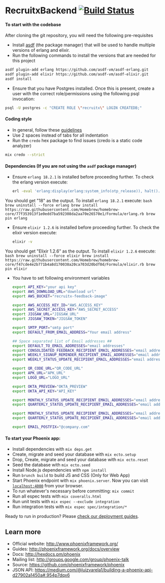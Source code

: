 # RecruitxBackend [![Build Status](https://semaphoreci.com/api/v1/dineshdiny/recruitx-backend/branches/master/badge.svg)](https://semaphoreci.com/dineshdiny/recruitx-backend)

#### To start with the codebase
After cloning the git repository, you will need the following pre-requisites
  * Install [asdf](https://github.com/asdf-vm/asdf) (the package manager) that will be used to handle multiple versions of erlang and elixir.
  * Run the following commands to install the versions that are needed for this project
  ```bash
  asdf plugin-add erlang https://github.com/asdf-vm/asdf-erlang.git
  asdf plugin-add elixir https://github.com/asdf-vm/asdf-elixir.git
  asdf install
  ```
  * Ensure that you have Postgres installed. Once this is present, create a user with the correct role/permissions using the following psql invocation:
  ```bash
  psql -U postgres -c "CREATE ROLE \"recruitx\" LOGIN CREATEDB;"
  ```

#### Coding style
  * In general, follow these [guidelines](https://elixirnation.io/references/elixir-style-guide-as-implemented-by-credo)
  * Use 2 spaces instead of tabs for all indentation
  * Run the `credo` hex package to find issues (credo is a static code analyzer)
  ```bash
  mix credo --strict
  ```

#### Dependencies (If you are not using the `asdf` package manager)
  * Ensure `erlang 18.2.1` is installed before proceeding further. To check the erlang version execute:
    ```bash
    erl -eval 'erlang:display(erlang:system_info(otp_release)), halt().'  -noshell
    ```
  You should get "18" as the output. To install `erlang 18.2.1` execute:
    ```bash
    brew uninstall --force erlang
    brew install https://raw.githubusercontent.com/Homebrew/homebrew-core/77f353913f1e0edd7ba592308da2aa70e26570e1/Formula/erlang.rb
    brew pin erlang
    ```

  * Ensure `elixir 1.2.6` is installed before proceeding further. To check the elixir version execute:
    ```bash
    elixir -v
    ```
  You should get "Elixir 1.2.6" as the output. To install `elixir 1.2.6` execute:
    ```bash
    brew uninstall --force elixir
    brew install https://raw.githubusercontent.com/Homebrew/homebrew-core/f47cde4e2b771b4a8d170038a20ca703d20bdf0d/Formula/elixir.rb
    brew pin elixir
    ```

  * You have to set following environment variables
    ```bash
    export API_KEY="your api key"
    export AWS_DOWNLOAD_URL="download url"
    export AWS_BUCKET="recruitx-feedback-image"

    export AWS_ACCESS_KEY_ID="AWS_ACCESS_KEY"
    export AWS_SECRET_ACCESS_KEY="AWS_SECRET_ACCESS"
    export JIGSAW_URL="JIGSAW_URL"
    export JIGSAW_TOKEN="JIGSAW_TOKEN"

    export SMTP_PORT="smtp port"
    export DEFAULT_FROM_EMAIL_ADDRESS="Your email address"

    ## Space separated list of Email addresses ##
    export DEFAULT_TO_EMAIL_ADDRESSES="email addresses"
    export CONSOLIDATED_FEEDBACK_RECIPIENT_EMAIL_ADDRESSES="email addressess"
    export WEEKLY_SIGNUP_REMINDER_RECIPIENT_EMAIL_ADDRESSES="email addressess"
    export WEEKLY_STATUS_UPDATE_RECIPIENT_EMAIL_ADDRESSES="email addresses"

    export QR_CODE_URL="QR_CODE_URL"
    export APK_URL="APK_URL"
    export LOGO_URL="LOGO_URL"

    export OKTA_PREVIEW="OKTA_PREVIEW"
    export OKTA_API_KEY="API_KEY"

    export MONTHLY_STATUS_UPDATE_RECIPIENT_EMAIL_ADDRESSES="email address"
    export QUARTERLY_STATUS_UPDATE_RECIPIENT_EMAIL_ADDRESSES="email address"

    export MONTHLY_STATUS_UPDATE_RECIPIENT_EMAIL_ADDRESSES="email address"
    export QUARTERLY_STATUS_UPDATE_RECIPIENT_EMAIL_ADDRESSES="email address"

    export EMAIL_POSTFIX="@company.com"
    ```

#### To start your Phoenix app:
  * Install dependencies with `mix deps.get`
  * Create, migrate and seed your database with `mix ecto.setup`
  * Drop, Create, migrate and seed your database with `mix ecto.reset`
  * Seed the database with `mix ecto.seed`
  * Install Node.js dependencies with `npm install`
  * Run `brunch build` to build JS and CSS (Only for Web App)
  * Start Phoenix endpoint with `mix phoenix.server`. Now you can visit [`localhost:4000`](http://localhost:4000) from your browser.
  * To run whatever's necessary before committing: `mix commit`
  * Run all espec tests with `mix coveralls.html`
  * Run unit tests with `mix espec --exclude integration`
  * Run integration tests with `mix espec spec/integration/*`

Ready to run in production? Please [check our deployment guides](http://www.phoenixframework.org/docs/deployment).

## Learn more

  * Official website: http://www.phoenixframework.org/
  * Guides: http://phoenixframework.org/docs/overview
  * Docs: http://hexdocs.pm/phoenix
  * Mailing list: http://groups.google.com/group/phoenix-talk
  * Source: https://github.com/phoenixframework/phoenix
  * JSON API: https://medium.com/@luizvarela1/building-a-phoenix-api-d27902a1450a#.954p7dqx6
